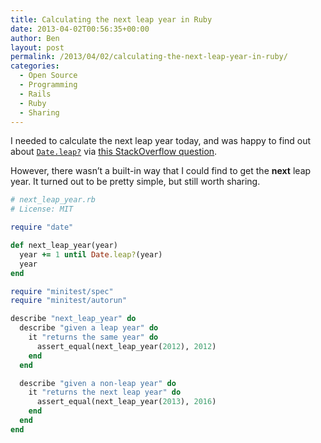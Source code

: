 ```yaml
---
title: Calculating the next leap year in Ruby
date: 2013-04-02T00:56:35+00:00
author: Ben
layout: post
permalink: /2013/04/02/calculating-the-next-leap-year-in-ruby/
categories:
  - Open Source
  - Programming
  - Rails
  - Ruby
  - Sharing
---
```

I needed to calculate the next leap year today, and was happy to find out about [`Date.leap?`](http://ruby-doc.org/stdlib-2.0/libdoc/date/rdoc/Date.html#method-c-leap-3F) via [this StackOverflow question](http://stackoverflow.com/questions/1566589/easy-way-to-determine-leap-year-in-ruby).

However, there wasn&#8217;t a built-in way that I could find to get the **next** leap year. It turned out to be pretty simple, but still worth sharing.

```ruby
# next_leap_year.rb
# License: MIT

require "date"

def next_leap_year(year)
  year += 1 until Date.leap?(year)
  year
end

require "minitest/spec"
require "minitest/autorun"

describe "next_leap_year" do
  describe "given a leap year" do
    it "returns the same year" do
      assert_equal(next_leap_year(2012), 2012)
    end
  end

  describe "given a non-leap year" do
    it "returns the next leap year" do
      assert_equal(next_leap_year(2013), 2016)
    end
  end
end
```
